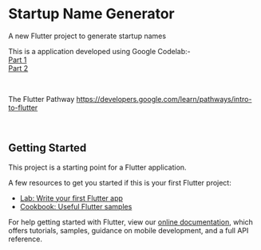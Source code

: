 # Startup Name Generator

A new Flutter project to generate startup names

This is a application developed using Google Codelab:-
<br>
[Part 1](https://developers.google.com/codelabs/first-flutter-app-pt1)
<br>
[Part 2](https://developers.google.com/codelabs/first-flutter-app-pt2)

<br>

The Flutter Pathway https://developers.google.com/learn/pathways/intro-to-flutter

<br>


## Getting Started

This project is a starting point for a Flutter application.

A few resources to get you started if this is your first Flutter project:

- [Lab: Write your first Flutter app](https://flutter.dev/docs/get-started/codelab)
- [Cookbook: Useful Flutter samples](https://flutter.dev/docs/cookbook)

For help getting started with Flutter, view our
[online documentation](https://flutter.dev/docs), which offers tutorials,
samples, guidance on mobile development, and a full API reference.
